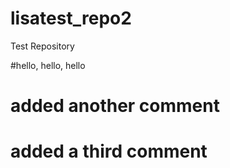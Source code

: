 # lisatest_repo2
Test Repository

#hello, hello, hello

# added another comment

# added a third comment